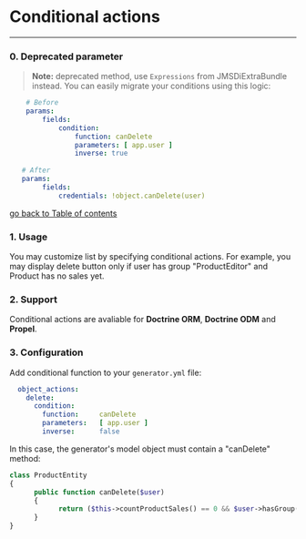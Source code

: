 # Conditional actions
---------------------------------------

### 0. Deprecated parameter

> **Note:** deprecated method, use `Expressions` from JMSDiExtraBundle instead. You can easily migrate your conditions
using this logic:

```yaml
    # Before
    params:
        fields:
            condition:
                function: canDelete
                parameters: [ app.user ]
                inverse: true
   
   # After
   params:
        fields:
            credentials: !object.canDelete(user)
```

[go back to Table of contents][back-to-index]

[back-to-index]: https://github.com/symfony2admingenerator/AdmingeneratorGeneratorBundle/blob/master/Resources/doc/documentation.md#8-cookbook


### 1. Usage

You may customize list by specifying conditional actions. For example, you may display 
delete button only if user has group "ProductEditor" and Product has no sales yet.

### 2. Support

Conditional actions are avaliable for **Doctrine ORM**, **Doctrine ODM** and **Propel**.

### 3. Configuration

Add conditional function to your `generator.yml` file:

```yaml
  object_actions:
    delete:
      condition:
        function:     canDelete
        parameters:   [ app.user ]
        inverse:      false
```

In this case, the generator's model object must contain a "canDelete" method:

```php
class ProductEntity 
{
      public function canDelete($user) 
      {
            return ($this->countProductSales() == 0 && $user->hasGroup('ProductEditor');
      }
}
```